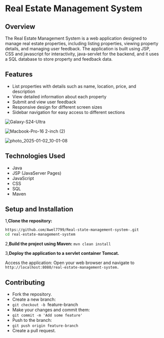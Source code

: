 # Real Estate Management System

## Overview
The Real Estate Management System is a web application designed to manage real estate properties, including listing properties, viewing property details, and managing user feedback. The application is built using JSP, CSS and javascript for interactivity, java-servlet for the backend, and it uses a SQL database to store property and feedback data.

## Features
- List properties with details such as name, location, price, and description
- View detailed information about each property
- Submit and view user feedback
- Responsive design for different screen sizes
- Sidebar navigation for easy access to different sections

![Galaxy-S24-Ultra](https://github.com/user-attachments/assets/a7b22fac-ee0b-4337-b69e-7c42dd3e2859)

![Macbook-Pro-16 2-inch (2)](https://github.com/user-attachments/assets/6ae26543-f657-4a8b-9ed9-b4daf422f3a6)

![photo_2025-01-02_10-01-08](https://github.com/user-attachments/assets/52bea132-e41b-441c-85a7-f5f33ee2aca4)


## Technologies Used
- Java
- JSP (JavaServer Pages)
- JavaScript
- CSS
- SQL
- Maven

## Setup and Installation
 1,**Clone the repository:**
   ```sh
   https://github.com/Awel7799/Real-state-management-system-.git
   cd real-estate-management-system
   ```
2,**Build the project using Maven:** 
```mvn clean install```

3,**Deploy the application to a servlet container Tomcat.**  

Access the application: Open your web browser and navigate to ```http://localhost:8080/real-estate-management-system.```

## Contributing
- Fork the repository.
- Create a new branch:
- ```git checkout -b ```feature-branch
- Make your changes and commit them:
- ```git commit -m 'Add some feature'```
- Push to the branch:
- ```git push origin feature-branch```
- Create a pull request.
